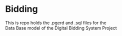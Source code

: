 # Bidding

This is repo holds the .pgerd and .sql files for the  
Data Base model of the Digital Bidding System Project
